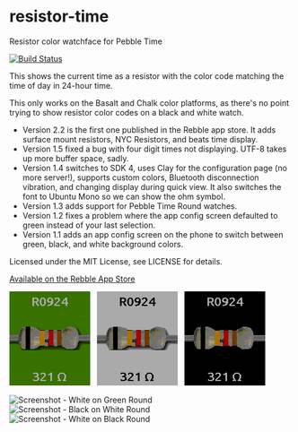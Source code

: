 # resistor-time
Resistor color watchface for Pebble Time

[![Build Status](https://travis-ci.org/unwiredben/resistor-time.svg)](https://travis-ci.org/unwiredben/resistor-time)

This shows the current time as a resistor with the color code matching the time of day in 24-hour time.

This only works on the Basalt and Chalk color platforms, as there's no point trying to show
resistor color codes on a black and white watch.

* Version 2.2 is the first one published in the Rebble app store.  It adds surface mount resistors,
  NYC Resistors, and beats time display.
* Version 1.5 fixed a bug with four digit times not displaying.  UTF-8 takes up more buffer space, sadly.
* Version 1.4 switches to SDK 4, uses Clay for the configuration page (no more server!), supports
  custom colors, Bluetooth disconnection vibration, and changing display during quick view.  It also
  switches the font to Ubuntu Mono so we can show the ohm symbol.
* Version 1.3 adds support for Pebble Time Round watches.
* Version 1.2 fixes a problem where the app config screen defaulted to green instead of your last selection.
* Version 1.1 adds an app config screen on the phone to switch between green, black, and white background colors.

Licensed under the MIT License, see LICENSE for details.

[Available on the Rebble App Store](https://store-beta.rebble.io/#/app/55561ff444dad6e1470000df)

![Screenshot - White on Green](screenshots/resistor-time-green.png) &nbsp;
![Screenshot - Black on White](screenshots/resistor-time-white.png) &nbsp;
![Screenshot - White on Black](screenshots/resistor-time-black.png)

![Screenshot - White on Green Round](screenshots/resistor-time-green-rnd.png) &nbsp;
![Screenshot - Black on White Round](screenshots/resistor-time-white-rnd.png) &nbsp;
![Screenshot - White on Black Round](screenshots/resistor-time-black-rnd.png)
